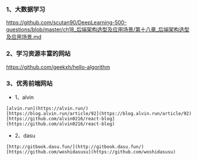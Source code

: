 ### 1、大数据学习
https://github.com/scutan90/DeepLearning-500-questions/blob/master/ch18_后端架构选型及应用场景/第十八章_后端架构选型及应用场景.md

### 2、学习资源丰富的网站
https://github.com/geekxh/hello-algorithm

### 3、优秀前端网站
- 1、alvin 
```
[alvin.run](https://alvin.run/) 
[https://blog.alvin.run/article/92](https://blog.alvin.run/article/92) 
[https://github.com/alvin0216/react-blog](https://github.com/alvin0216/react-blog)
```
- 2、dasu
````
[http://gitbook.dasu.fun/](http://gitbook.dasu.fun/)
[https://github.com/woshidasusu](https://github.com/woshidasusu)
````
